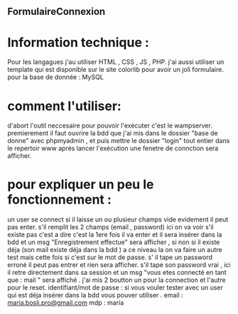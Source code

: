 ## FormulaireConnexion
# Information technique :
Pour les langagues j'au utiliser HTML , CSS , JS , PHP.
j'ai aussi utiliser un template qui est disponible sur le site colorlib pour avoir un joli formulaire.
pour la base de donnée : MySQL
# comment l'utiliser:
d'abort l'outil neccesaire pour pouvoir l'exécuter c'est le wampserver.
premierement il faut ouvrire la bdd que j'ai mis dans le dossier "base de donne" avec phpmyadmin , et puis mettre le dossier "login" tout entier dans le repertoir www aprés lancer l'exécution une fenetre de connction sera afficher.
# pour expliquer un peu le fonctionnement :
un user se connect si il laisse un ou plusieur champs vide evidement il peut pas enter.
s'il remplit les 2 champs (email , password) ici on va voir s'il existe pas c'est a dire c'est la 1ere fois il va enter et il sera insérer dans la bdd et un msg "Enregistrement effectue" sera afficher , si non si il existe déja (son mail existe déja dans la bdd ) a ce niveau la on va faire un autre test mais cette fois si c'est sur le mot de passe. s' il tape un password erroné il peut pas entrer et rien sera afficher.
s'il tape son password vrai , ici il retre directement dans sa session et un msg "vous etes connecté en tant que : mail " sera affiché .
j'ai mis 2 boutton un pour la connection et l'autre pour le reset.
identifiant/mot de passe :
si vous vouler tester avec un user qui est déja insérer dans la bdd vous pouver utiliser .
  email : maria.bosli.pro@gmail.com
  mdp : maria

